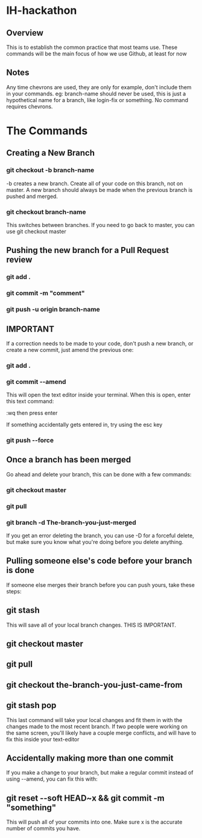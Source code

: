 # IH-hackathon

## Overview

This is to establish the common practice that most teams use. These commands will be the main focus of how we use Github, at least for now

## Notes

Any time chevrons are used, they are only for example, don't include them in your commands. eg: branch-name should never be used, this is just a hypothetical name for a branch, like login-fix or something. No command requires chevrons.

# The Commands

## Creating a New Branch

### git checkout -b branch-name

-b creates a new branch. Create all of your code on this branch, not on master. A new branch should always be made when the previous branch is pushed and merged.

### git checkout branch-name

This switches between branches. If you need to go back to master, you can use git checkout master

## Pushing the new branch for a Pull Request review

### git add .
### git commit -m "comment"
### git push -u origin branch-name

## IMPORTANT

If a correction needs to be made to your code, don't push a new branch, or create a new commit, just amend the previous one:

### git add .
### git commit --amend

This will open the text editor inside your terminal. When this is open, enter this text command:

:wq then press enter

If something accidentally gets entered in, try using the esc key

### git push --force


## Once a branch has been merged

Go ahead and delete your branch, this can be done with a few commands:


### git checkout master
### git pull
### git branch -d The-branch-you-just-merged

If you get an error deleting the branch, you can use -D for a forceful delete, but make sure you know what you're doing before you delete anything.


## Pulling someone else's code before your branch is done

If someone else merges their branch before you can push yours, take these steps:

## git stash

This will save all of your local branch changes. THIS IS IMPORTANT.

## git checkout master
## git pull
## git checkout the-branch-you-just-came-from
## git stash pop

This last command will take your local changes and fit them in with the changes made to the most recent branch.
If two people were working on the same screen, you'll likely have a couple merge conflicts, and will have to fix this inside your text-editor


## Accidentally making more than one commit

If you make a change to your branch, but make a regular commit instead of using --amend, you can fix this with:

## git reset --soft HEAD~x && git commit -m "something"

This will push all of your commits into one. Make sure x is the accurate number of commits you have.